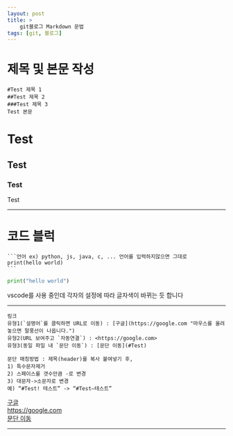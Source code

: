 ```yaml
---
layout: post
title: >
    git블로그 Markdown 문법 
tags: [git, 블로그]
---
```


# 제목 및 본문 작성

    #Test 제목 1
    ##Test 제목 2
    ###Test 제목 3
    Test 본문
# Test
## Test
### Test
Test

---

# 코드 블럭
    ```언어 ex) python, js, java, c, ... 언어를 입력하지않으면 그대로
    print(hello world)
    ```
```python
print("hello world")
```
vscode를 사용 중인데 각자의 설정에 따라 글자색이 바뀌는 듯 합니다

---

    링크
    유형1(`설명어`를 클릭하면 URL로 이동) : [구글](https://google.com "마우스를 올려놓으면 말풍선이 나옵니다.")  
    유형2(URL 보여주고 `자동연결`) : <https://google.com>  
    유형3(동일 파일 내 `문단 이동`) : [문단 이동](#Test)
    
    문단 매칭방법 : 제목(header)를 복사 붙여넣기 후,
    1) 특수문자제거
    2) 스페이스를 갯수만큼 -로 변경
    3) 대문자->소문자로 변경
    예) “#Test! 테스트” -> “#Test–테스트”

[구글](https://google.com "마우스를 올려놓으면 말풍선이 나옵니다.")  
<https://google.com>  
[문단 이동](#Test)  

---
